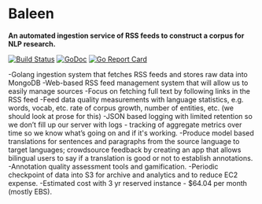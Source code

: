 # Baleen

**An automated ingestion service of RSS feeds to construct a corpus for NLP research.**

[![Build Status](https://travis-ci.com/kansaslabs/baleen.svg?branch=master)](https://travis-ci.com/kansaslabs/baleen)
[![GoDoc](https://godoc.org/github.com/kansaslabs/baleen?status.svg)](https://godoc.org/github.com/kansaslabs/baleen)
[![Go Report Card](https://goreportcard.com/badge/github.com/kansaslabs/baleen)](https://goreportcard.com/report/github.com/kansaslabs/baleen)


-Golang ingestion system that fetches RSS feeds and stores raw data into MongoDB
-Web-based RSS feed management system that will allow us to easily manage sources
-Focus on fetching full text by following links in the RSS feed
-Feed data quality measurements with language statistics, e.g. words, vocab, etc. rate of corpus growth, number of entities, etc. (we should look at prose for this)
-JSON based logging with limited retention so we don’t fill up our server with logs - tracking of aggregate metrics over time so we know what’s going on and if it's working.
-Produce model based translations for sentences and paragraphs from the source language to target languages; crowdsource feedback by creating an app that allows bilingual users to say if a translation is good or not to establish annotations.
-Annotation quality assessment tools and gamification.
-Periodic checkpoint of data into S3 for archive and analytics and to reduce EC2 expense.
-Estimated cost with 3 yr reserved instance - $64.04 per month (mostly EBS).
